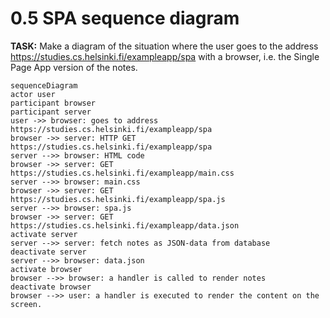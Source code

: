 # 0.5 SPA sequence diagram

**TASK:** Make a diagram of the situation where the user goes to the address https://studies.cs.helsinki.fi/exampleapp/spa with a browser, i.e. the Single Page App version of the notes.  

```mermaid
sequenceDiagram
actor user
participant browser
participant server
user ->> browser: goes to address https://studies.cs.helsinki.fi/exampleapp/spa
browser ->> server: HTTP GET https://studies.cs.helsinki.fi/exampleapp/spa
server -->> browser: HTML code
browser ->> server: GET https://studies.cs.helsinki.fi/exampleapp/main.css
server -->> browser: main.css
browser ->> server: GET https://studies.cs.helsinki.fi/exampleapp/spa.js
server -->> browser: spa.js
browser ->> server: GET https://studies.cs.helsinki.fi/exampleapp/data.json
activate server
server -->> server: fetch notes as JSON-data from database
deactivate server
server -->> browser: data.json
activate browser
browser -->> browser: a handler is called to render notes
deactivate browser
browser -->> user: a handler is executed to render the content on the screen. 
```